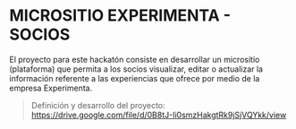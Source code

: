 # MICROSITIO EXPERIMENTA - SOCIOS
El proyecto para este hackatón consiste en desarrollar un micrositio (plataforma) que permita a los socios visualizar, editar o actualizar la información referente a las experiencias que ofrece por medio de la empresa Experimenta.

> Definición y desarrollo del proyecto:
https://drive.google.com/file/d/0B8tJ-Ii0smzHakgtRk9jSjVQYkk/view
